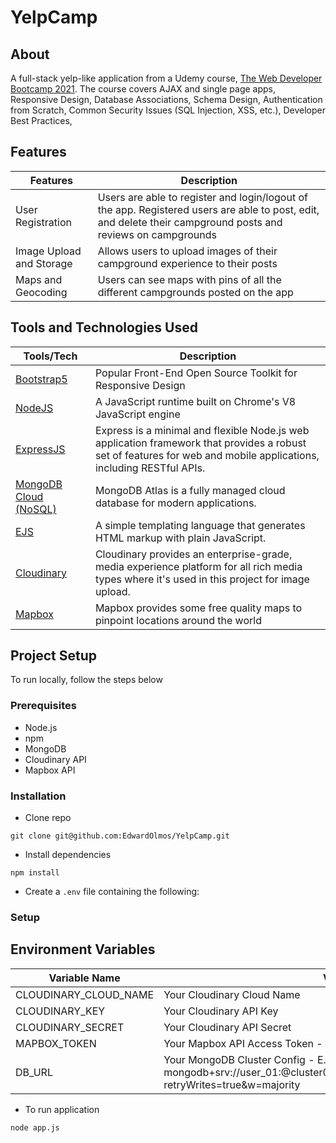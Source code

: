 # YelpCamp
 
## About
A full-stack yelp-like application from a Udemy course, [The Web Developer Bootcamp 2021](https://www.udemy.com/course/the-web-developer-bootcamp/). The course covers AJAX and single page apps, Responsive Design, Database Associations, Schema Design, Authentication from Scratch, Common Security Issues (SQL Injection, XSS, etc.), Developer Best Practices, 

## Features
Features | Description
-------- | -----------
User Registration | Users are able to register and login/logout of the app. Registered users are able to post, edit, and delete their campground posts and reviews on campgrounds
Image Upload and Storage | Allows users to upload images of their campground experience to their posts
Maps and Geocoding | Users can see maps with pins of all the different campgrounds posted on the app 

## Tools and Technologies Used
Tools/Tech | Description
---------- | -----------
[Bootstrap5](https://getbootstrap.com/docs/5.0/getting-started/introduction/) | Popular Front-End Open Source Toolkit for Responsive Design
[NodeJS](https://nodejs.org/en/) | A JavaScript runtime built on Chrome's V8 JavaScript engine
[ExpressJS](https://expressjs.com/) | Express is a minimal and flexible Node.js web application framework that provides a robust set of features for web and mobile applications, including RESTful APIs.
[MongoDB Cloud (NoSQL)](https://www.mongodb.com/cloud) | MongoDB Atlas is a fully managed cloud database for modern applications. 
[EJS](https://ejs.co/) | A simple templating language that generates HTML markup with plain JavaScript.
[Cloudinary](https://cloudinary.com/documentation/how_to_integrate_cloudinary) | Cloudinary provides an enterprise-grade, media experience platform for all rich media types where it's used in this project for image upload.
[Mapbox](https://www.mapbox.com/maps) | Mapbox provides some free quality maps to pinpoint locations around the world

## Project Setup
To run locally, follow the steps below

### Prerequisites
* Node.js
* npm
* MongoDB
* Cloudinary API
* Mapbox API

### Installation
* Clone repo
```
git clone git@github.com:EdwardOlmos/YelpCamp.git
```
* Install dependencies
```
npm install
```
* Create a `.env` file containing the following:

### Setup

## Environment Variables

Variable Name | Value
---------- | -----------
CLOUDINARY_CLOUD_NAME | Your Cloudinary Cloud Name
CLOUDINARY_KEY | Your Cloudinary API Key
CLOUDINARY_SECRET | Your Cloudinary API Secret
MAPBOX_TOKEN | Your Mapbox API Access Token - Default Public Token
DB_URL | Your MongoDB Cluster Config - E.g. mongodb+srv://user_01:<password>@cluster0.7qsrj.mongodb.net/myFirstDatabase?retryWrites=true&w=majority

* To run application
```
node app.js
```
